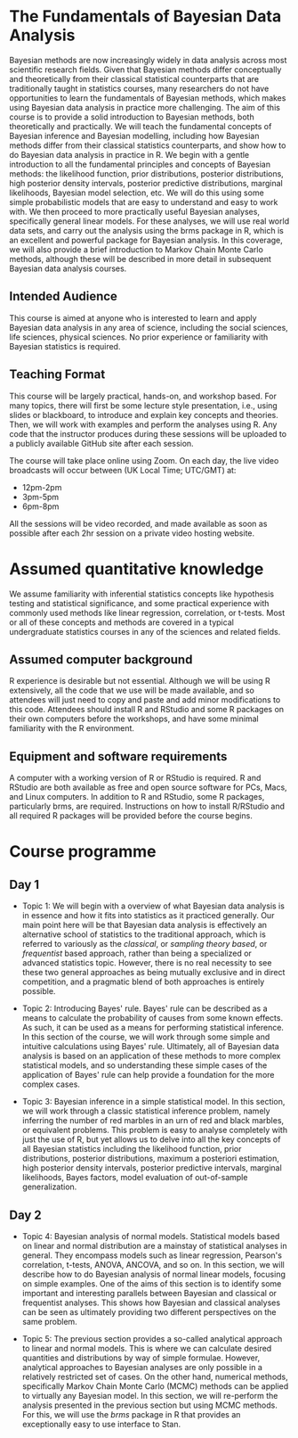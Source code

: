# The Fundamentals of Bayesian Data Analysis

Bayesian methods are now increasingly widely in data analysis across most
scientific research fields.  Given that Bayesian methods differ conceptually
and theoretically from their classical statistical counterparts that are
traditionally taught in statistics courses, many researchers do not have
opportunities to learn the fundamentals of Bayesian methods, which makes using
Bayesian data analysis in practice more challenging.  The aim of this course is
to provide a solid introduction to Bayesian methods, both theoretically and
practically.  We will teach the fundamental concepts of Bayesian inference and
Bayesian modelling, including how Bayesian methods differ from their classical
statistics counterparts, and show how to do Bayesian data analysis in practice
in R.  We begin with a gentle introduction to all the fundamental principles
and concepts of Bayesian methods: the likelihood function, prior distributions,
posterior distributions, high posterior density intervals, posterior predictive
distributions, marginal likelihoods, Bayesian model selection, etc.  We will do
this using some simple probabilistic models that are easy to understand and
easy to work with.  We then proceed to more practically useful Bayesian
analyses, specifically general linear models.  For these analyses, we will use
real world data sets, and carry out the analysis using the brms package in R,
which is an excellent and powerful package for Bayesian analysis.  In this
coverage, we will also provide a brief introduction to Markov Chain Monte Carlo
methods, although these will be described in more detail in subsequent Bayesian
data analysis courses.

## Intended Audience

This course is aimed at anyone who is interested to learn and apply Bayesian
data analysis in any area of science, including the social sciences, life
sciences, physical sciences. No prior experience or familiarity with Bayesian
statistics is required.

## Teaching Format

This course will be largely practical, hands-on, and workshop based. For many
topics, there will first be some lecture style presentation, i.e., using slides
or blackboard, to introduce and explain key concepts and theories. Then, we
will work with examples and perform the analyses using R. Any code that the
instructor produces during these sessions will be uploaded to a publicly
available GitHub site after each session.

The course will take place online using Zoom. On each day, the live video broadcasts will occur between (UK Local Time; UTC/GMT) at:

* 12pm-2pm
* 3pm-5pm
* 6pm-8pm

All the sessions will be video recorded, and made available as soon as possible after each 2hr session on a private video hosting website.

# Assumed quantitative knowledge

We assume familiarity with inferential statistics concepts like hypothesis testing and statistical significance, and some practical experience with commonly used methods like linear regression, correlation, or t-tests. Most or all of these concepts and methods are covered in a typical undergraduate statistics courses in any of the sciences and related fields.

## Assumed computer background

R experience is desirable but not essential. Although we will be using R extensively, all the code that we use will be made available, and so attendees will just need to copy and paste and add minor modifications to this code. Attendees should install R and RStudio and some R packages on their own computers before the workshops, and have some minimal familiarity with the R environment.

## Equipment and software requirements

A computer with a working version of R or RStudio is required. R and RStudio are both available as free and open source software for PCs, Macs, and Linux computers. In addition to R and RStudio, some R packages, particularly brms, are required. Instructions on how to install R/RStudio and all required R packages will be provided before the course begins.


# Course programme

## Day 1

* Topic 1: We will begin with a overview of what Bayesian data analysis is in essence and how it fits into statistics as it practiced generally. Our main point here will be that Bayesian data analysis is effectively an alternative school of statistics to the traditional approach, which is referred to variously as the *classical*, or *sampling theory based*, or *frequentist* based approach, rather than being a specialized or advanced statistics topic. However, there is no real necessity to see these two general approaches as being mutually exclusive and in direct competition, and a pragmatic blend of both approaches is entirely possible.

* Topic 2: Introducing Bayes' rule. Bayes' rule can be described as a means to calculate the probability of causes from some known effects. As such, it can be used as a means for performing statistical inference. In this section of the course, we will work through some simple and intuitive calculations using Bayes' rule. Ultimately, all of Bayesian data analysis is based on an application of these methods to more complex statistical models, and so understanding these simple cases of the application of Bayes' rule can help provide a foundation for the more complex cases.

* Topic 3: Bayesian inference in a simple statistical model. In this section, we will work through a classic statistical inference problem, namely inferring the number of red marbles in an urn of red and black marbles, or equivalent problems. This problem is easy to analyse completely with just the use of R, but yet allows us to delve into all the key concepts of all Bayesian statistics including the likelihood function, prior distributions, posterior distributions, maximum a posteriori estimation, high posterior density intervals, posterior predictive intervals, marginal likelihoods, Bayes factors, model evaluation of out-of-sample generalization.


## Day 2

* Topic 4: Bayesian analysis of normal models. Statistical models based on linear and normal distribution are a mainstay of statistical analyses in general. They encompass models such as linear regression, Pearson's correlation, t-tests, ANOVA, ANCOVA, and so on. In this section, we will describe how to do Bayesian analysis of normal linear models, focusing on simple examples. One of the aims of this section is to identify some important and interesting parallels between Bayesian and classical or frequentist analyses. This shows how Bayesian and classical analyses can be seen as ultimately providing two different perspectives on the same problem.

* Topic 5: The previous section provides a so-called analytical approach to linear and normal models. This is where we can calculate desired quantities and distributions by way of simple formulae. However, analytical approaches to Bayesian analyses are only possible in a relatively restricted set of cases. On the other hand, numerical methods, specifically Markov Chain Monte Carlo (MCMC) methods can be applied to virtually any Bayesian model. In this section, we will re-perform the analysis presented in the previous section but using MCMC methods. For this, we will use the *brms* package in R that provides an exceptionally easy to use interface to Stan.
